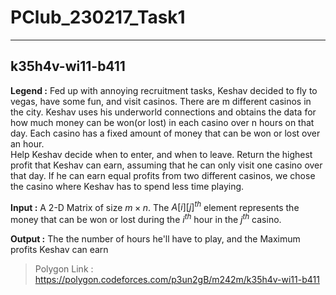 # PClub_230217_Task1

--------------------------------------- 

## k35h4v-wi11-b411 

**Legend :** Fed up with annoying recruitment tasks, Keshav decided to fly to vegas, have some fun, and visit casinos. There are m different casinos in the city. Keshav uses his underworld connections and obtains the data for how much money can be won(or lost) in each casino over n hours on that day. Each casino has a fixed amount of money that can be won or lost over an hour.  
Help Keshav decide when to enter, and when to leave. Return the highest profit that Keshav can earn, assuming that he can only visit one casino over that day.
If he can earn equal profits from two different casinos, we chose the casino where Keshav has to spend less time playing.

**Input :** A 2-D Matrix of size $m \times n$. The $A[i][j]^{th}$ element represents the money that can be won or lost during the $i^{th}$ hour in the $j^{th}$ casino.

**Output :** The the number of hours he'll have to play, and the  Maximum profits Keshav can earn

>Polygon Link : <https://polygon.codeforces.com/p3un2gB/m242m/k35h4v-wi11-b411>
